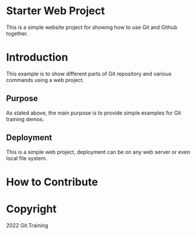 # Starter Web Project
This is a simple website project for showing how to use Git and Github together.

# Introduction
This example is to show different parts of Git repository and various commands using a web project. 

## Purpose
As stated above, the main purpose is to provide simple examples for Git training demos. 

## Deployment
This is a simple web project, deployment can be on any web server or even local file system.

# How to Contribute


# Copyright

2022 Git.Training



